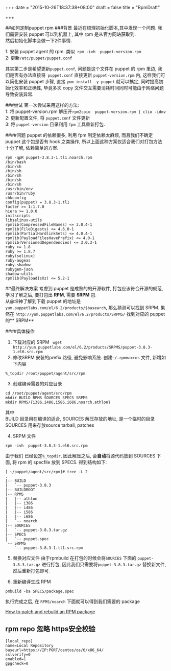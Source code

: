 +++
date = "2015-10-26T18:37:38+08:00"
draft = false
title = "RpmDraft"

+++

##如何定制puppet rpm
###背景
最近在梳理初始化脚本,其中发现一个问题. 我们需要安装 puppet 可以到机器上,  其中 rpm 是从官方网站获取到.   
然后初始化脚本会做一下2件事情.  

1:  安装 puppet agent 的 rpm.  类似` rpm -ivh  puppet-version.rpm`  
2:  更新`/etc/puppet/puppet.conf` 

其实第二步是希望更新`puppet.conf`, 问题是这个文件在 puppet 的 rpm 里边,  我们是否有办法直接将` puppet.conf` 直接更新 `puppet-version.rpm` 内,  这样我们可以简化安装 puppet 步骤, 直接  `yum install -y puppet` 就可以搞定, 同时提高初始化效率和正确性, 毕竟多次 copy 文件交互需要消耗时间同时可能由于网络问题导致安装异常. 

###尝试 
第一次尝试采用这样的方法:   
1: 将  puppet-version.rpm 解压开`rpm2cpio  puppet-version.rpm | clio -idmv `   
2: 更新配置文件, 将 `puppet.conf` 文件更新  
3: 将 `puppet-version` 目录利用 `fpm` 工具重新打包. 

####问题
puppet 的依赖很多, 利用 fpm 制定依赖太麻烦, 而且我们不确定 puppet 这个包是否有 hook 之类操作, 所以上面这种方案仅适合我们对打包方法十分了解, 依赖简单的方案.   

```
rpm -qpR puppet-3.8.3-1.tl1.noarch.rpm
/bin/bash
/bin/sh
/bin/sh
/bin/sh
/bin/sh
/bin/sh
/usr/bin/env
/usr/bin/ruby
chkconfig
config(puppet) = 3.8.3-1.tl1
facter >= 1:1.7.0
hiera >= 1.0.0
initscripts
libselinux-utils
rpmlib(CompressedFileNames) <= 3.0.4-1
rpmlib(FileDigests) <= 4.6.0-1
rpmlib(PartialHardlinkSets) <= 4.0.4-1
rpmlib(PayloadFilesHavePrefix) <= 4.0-1
rpmlib(VersionedDependencies) <= 3.0.3-1
ruby >= 1.8
ruby >= 1.8.7
ruby(selinux)
ruby-augeas
ruby-shadow
rubygem-json
shadow-utils
rpmlib(PayloadIsXz) <= 5.2-1   
```

##最终解决方案
考虑到 puppet 是成熟的的开源软件, 打包应该符合开源的规范, 学习了解之后, 要打包出 **RPM**, 需要 **SRPM** 包.   
从@坤神了解到下载 puppet 的地址是 `yum.puppetlabs.com/el/6.2/products/$basearch`, 那么猜测可以找到 SRPM. 果然在 `http://yum.puppetlabs.com/el/6.2/products/SRPMS/` 找到对应的 puppet 的** SRPM** 

####具体操作
1. 下载对应的 SRPM ` wget http://yum.puppetlabs.com/el/6.2/products/SRPMS/puppet-3.8.3-1.el6.src.rpm`  
2. 修改SRPM 安装的prefix 路径, 避免影响系统.  创建`~/.rpmmacros` 文件, 新增如下内容  

```
%_topdir /root/puppet/agent/src/rpm
```

3. 创建编译需要的对应目录  

```
cd /root/puppet/agent/src/rpm
mkdir BUILD RPMS SOURCES SPECS SRPMS
mkdir RPMS/{i386,i486,i586,i686,noarch,athlon}
```
其中   
BUILD 目录用在编译的适合, SOURCES 解压存放的地址, 是一个临时的目录  
SOURCES 用来存放source tarball, patches 

4. SRPM 文件 

```
rpm -ivh  puppet-3.8.3-1.el6.src.rpm
```
由于我们 已经设定`%_topdir`, 因此解压之后, 会**自动**将源代码放到 SOURCES 下面,  将 rpm 的 specfile 放到 SPECS. 得到结构如下:  

```
[ ~/puppet/agent/src/rpm]# tree -L 2
.
|-- BUILD
|   `-- puppet-3.8.3
|-- BUILDROOT
|-- RPMS
|   |-- athlon
|   |-- i386
|   |-- i486
|   |-- i586
|   |-- i686
|   `-- noarch
|-- SOURCES
|   `-- puppet-3.8.3.tar.gz
|-- SPECS
|   `-- puppet.spec
`-- SRPMS
    `-- puppet-3.8.3-1.tl1.src.rpm
```

5. 替换对应文件
由于rpmbuild 在打包的时候会将`SOURCES` 下面的 `puppet-3.8.3.tar.gz` 进行打包,  因此我们只需要将`puppet-3.8.3.tar.gz` 替换新文件, 然后重新打包即可.  

6. 重新编译生成 RPM   

```
pmbuild -ba SPECS/package.spec
```
执行完成之后, 在 `RPMS/noarch` 下面就可以得到我们需要的 package 

[How to patch and rebuild an RPM package](http://bradthemad.org/tech/notes/patching_rpms.php)


## rpm repo 忽略 https安全校验
```
[local_repo]
name=Local Repository
baseurl=https://IP:PORT/centos/os/6/x86_64/
sslverify=0
enabled=1
gpgcheck=0
```

